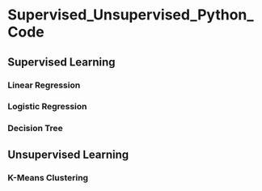 # Supervised_Unsupervised_Python_Code

## Supervised Learning 
### Linear Regression 
### Logistic Regression 
### Decision Tree 

## Unsupervised Learning 
### K-Means Clustering
